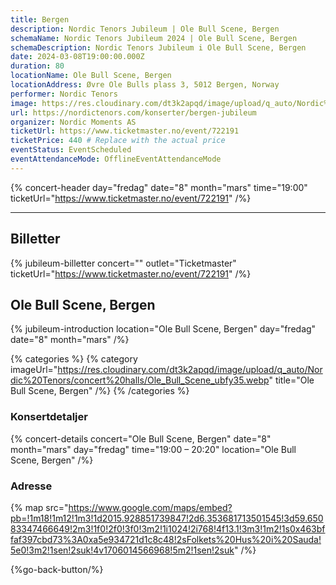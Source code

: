 ```yaml
---
title: Bergen
description: Nordic Tenors Jubileum | Ole Bull Scene, Bergen
schemaName: Nordic Tenors Jubileum 2024 | Ole Bull Scene, Bergen
schemaDescription: Nordic Tenors Jubileum i Ole Bull Scene, Bergen
date: 2024-03-08T19:00:00.000Z
duration: 80
locationName: Ole Bull Scene, Bergen
locationAddress: Øvre Ole Bulls plass 3, 5012 Bergen, Norway
performer: Nordic Tenors
image: https://res.cloudinary.com/dt3k2apqd/image/upload/q_auto/Nordic%20Tenors/OG%20images/Jubileum/Bergen_dcxbya.webp
url: https://nordictenors.com/konserter/bergen-jubileum
organizer: Nordic Moments AS
ticketUrl: https://www.ticketmaster.no/event/722191
ticketPrice: 440 # Replace with the actual price
eventStatus: EventScheduled
eventAttendanceMode: OfflineEventAttendanceMode
---
```


{% concert-header day="fredag" date="8" month="mars" time="19:00" ticketUrl="https://www.ticketmaster.no/event/722191" /%}

---

## Billetter

{% jubileum-billetter concert="" outlet="Ticketmaster" ticketUrl="https://www.ticketmaster.no/event/722191" /%}

## Ole Bull Scene, Bergen

{% jubileum-introduction location="Ole Bull Scene, Bergen" day="fredag" date="8" month="mars" /%}

{% categories %}
{% category imageUrl="https://res.cloudinary.com/dt3k2apqd/image/upload/q_auto/Nordic%20Tenors/concert%20halls/Ole_Bull_Scene_ubfy35.webp" title="Ole Bull Scene, Bergen" /%}
{% /categories %}

### Konsertdetaljer

{% concert-details concert="Ole Bull Scene, Bergen" date="8" month="mars" day="fredag" time="19:00 – 20:20" location="Ole Bull Scene, Bergen" /%}

### Adresse

{% map src="https://www.google.com/maps/embed?pb=!1m18!1m12!1m3!1d2015.928851739847!2d6.353681713501545!3d59.65083347466649!2m3!1f0!2f0!3f0!3m2!1i1024!2i768!4f13.1!3m3!1m2!1s0x463bffaf397cbd73%3A0xa5e934721d1c8c48!2sFolkets%20Hus%20i%20Sauda!5e0!3m2!1sen!2suk!4v1706014566968!5m2!1sen!2suk" /%}

{%go-back-button/%}
